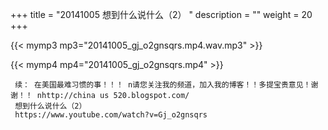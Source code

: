 +++
title = "20141005  想到什么说什么（2） "
description = ""
weight = 20
+++

{{< mymp3 mp3="20141005_gj_o2gnsqrs.mp4.wav.mp3" >}}

{{< mymp4 mp4="20141005_gj_o2gnsqrs.mp4" >}}

     续： 在美国最难习惯的事！！！ n请您关注我的频道，加入我的博客！！多提宝贵意见！谢谢！！ nhttp://china us 520.blogspot.com/ 
     想到什么说什么（2） 
     https://www.youtube.com/watch?v=Gj_o2gnsqrs 
